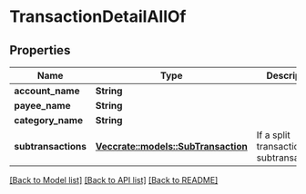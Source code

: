 # TransactionDetailAllOf

## Properties

Name | Type | Description | Notes
------------ | ------------- | ------------- | -------------
**account_name** | **String** |  | 
**payee_name** | **String** |  | [optional] 
**category_name** | **String** |  | [optional] 
**subtransactions** | [**Vec<crate::models::SubTransaction>**](SubTransaction.md) | If a split transaction, the subtransactions. | 

[[Back to Model list]](../README.md#documentation-for-models) [[Back to API list]](../README.md#documentation-for-api-endpoints) [[Back to README]](../README.md)



